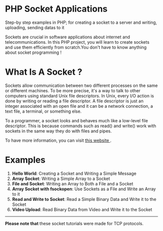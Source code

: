 # PHP Socket Applications
<p>
Step-by step examples in PHP; for creating a socket to a server and writing, uploading, sending datas to it
<p>
Sockets are crucial in software applications about internet and telecommunications. In this PHP project, you will learn to create sockets and use them efficiently from scratch.You don't have to know anything about socket programming !

<h1> What Is A Socket ? </h1>
<p>
Sockets allow communication between two different processes on the same or different machines. To be more precise, it's a way to talk to other computers using standard Unix file descriptors. In Unix, every I/O action is done by writing or reading a file descriptor. A file descriptor is just an integer associated with an open file and it can be a network connection, a text file, a terminal, or something else.
<p>
To a programmer, a socket looks and behaves much like a low-level file descriptor. This is because commands such as read() and write() work with sockets in the same way they do with files and pipes.
<p>
To have more information, you can visit <a href = https://www.tutorialspoint.com/unix_sockets/what_is_socket.htm> this website </a>.

<h1> Examples </h1>
<ol>
<li>     <b>Hello World</b>: Creating a Socket and Writing a Simple Message     </li>
<li>     <b>Array Socket</b>: Writing a Simple Array to a Socket     </li>
<li>     <b>File and Socket</b>: Writing an Array to Both a File and a Socket     </li>
<li>     <b>Array Socket with fsockopen</b>: Use Sockets as a File and Write an Array to it     </li>
<li>     <b>Read and Write to Socket</b>: Read a Simple Binary Data and Write it to the Socket     </li>
<li>     <b>Video Upload</b>: Read Binary Data from Video and Write it to the Socket     </li>
</ol>
<hr>
<p> <b> Please note that </b>these socket tutorials were made for TCP protocols.
